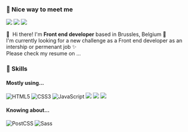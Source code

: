### 🤞 Nice way to meet me
<p>
  <a href="https://blog.cowkite.com/" target="_blank"><img src="https://img.shields.io/badge/Tech_Blog-DD0B78?style=flat-square&logo=Notion&logoColor=white"/></a>  <a href="https://www.linkedin.com/in/deokminlee92/" target="_blank"><img src="https://img.shields.io/badge/Deokmin-0A66C2?style=flat-square&logo=Linkedin&logoColor=white"/></a>  <a href="mailto:deokmin.lee92@gmail.com" target="_blank"><img src="https://img.shields.io/badge/deokmin.lee92@gmail.com-EA4335?style=flat-square&logo=Gmail&logoColor=white"/></a>
</p>

<p>
  👋&nbsp; Hi there! I'm <b>Front end developer</b> based in Brussles, Belgium 🚀<br/>
  I'm currently looking for a new challenge as a Front end developer as an intership or permenant job ✨ <br/>
  Please check my resume on ... <br/>
</p>


### 💪 Skills
#### Mostly using...
<p>
  <img src="https://img.shields.io/badge/HTML5-E34F26?style=flat-square&logo=HTML5&logoColor=white" alt="HTML5"/> <img src="https://img.shields.io/badge/CSS3-1572B6?style=flat-square&logo=CSS3&logoColor=white" alt="CSS3"/> <img src="https://img.shields.io/badge/JavaScript-F7DF1E?style=flat-square&logo=JavaScript&logoColor=black" alt="JavaScript"/> <img src="https://img.shields.io/badge/React-61DAFB?style=flat-square&logo=React&logoColor=black"/> <img src="https://img.shields.io/badge/mongoDB-47A248?style=flat-square&logo=MongoDB&logoColor=white"> <img src="https://img.shields.io/badge/Git-F05032?style=flat-square&logo=git&logoColor=white">
</p>

#### Knowing about...
<p>
<img src="https://img.shields.io/badge/PostCSS-DD3A0A?style=flat-square&logo=PostCSS&logoColor=white" alt="PostCSS"/> <img src="https://img.shields.io/badge/Sass-CC6699?style=flat-square&logo=Sass&logoColor=white" alt="Sass"/> 
</p>



